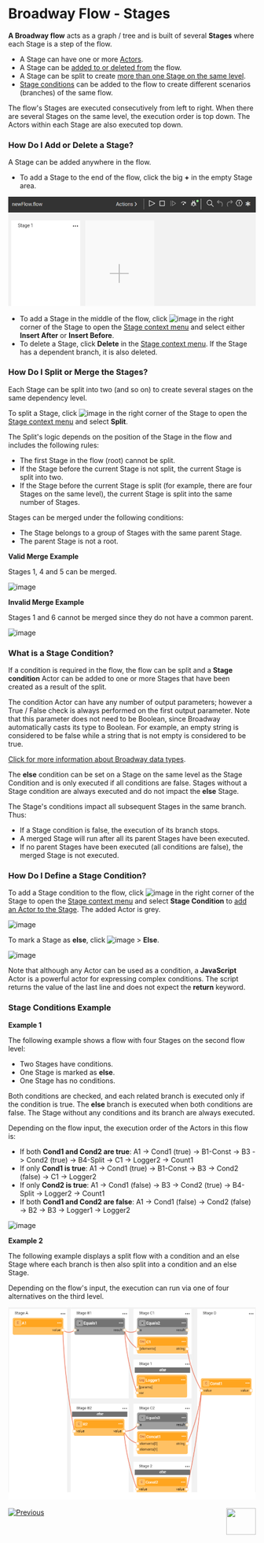 # Broadway Flow - Stages

**A Broadway flow** acts as a graph / tree and is built of several **Stages** where each Stage is a step of the flow.
- A Stage can have one or more [Actors](03_broadway_actor.md).
- A Stage can be [added to or deleted from](19_broadway_flow_stages.md#how-do-i-add-or-delete-a-stage) the flow.
- A Stage can be split to create [more than one Stage on the same level](19_broadway_flow_stages.md#how-do-i-split-or-merge-the-stages).
- [Stage conditions](19_broadway_flow_stages.md#what-is-a-stage-condition) can be added to the flow to create different scenarios (branches) of the same flow.  

The flow's Stages are executed consecutively from left to right. When there are several Stages on the same level, the execution order is top down. The Actors within each Stage are also executed top down.

### How Do I Add or Delete a Stage?

A Stage can be added anywhere in the flow.

- To add a Stage to the end of the flow, click the big **+** in the empty Stage area.

![Flow-Plus Icon](images/99_18_01_main_flow_area.PNG)
- To add a Stage in the middle of the flow, click ![image](images/99_19_dots.PNG) in the right corner of the Stage to open the [Stage context menu](18_broadway_flow_window.md#stage-context-menu) and select either **Insert After** or **Insert Before**.
- To delete a Stage, click **Delete** in the [Stage context menu](18_broadway_flow_window.md#stage-context-menu). If the Stage has a dependent branch, it is also deleted.

### How Do I Split or Merge the Stages?

Each Stage can be split into two (and so on) to create several stages on the same dependency level.

To split a Stage, click ![image](images/99_19_dots.PNG) in the right corner of the Stage to open the [Stage context menu](18_broadway_flow_window.md#stage-context-menu) and select  **Split**.

The Split's logic depends on the position of the Stage in the flow and includes the following rules:
- The first Stage in the flow (root) cannot be split.
- If the Stage before the current Stage is not split, the current Stage is split into two.
- If the Stage before the current Stage is split (for example, there are four Stages on the same level), the current Stage is split into the same number of Stages.

Stages can be merged under the following conditions:
- The Stage belongs to a group of Stages with the same parent Stage.
- The parent Stage is not a root.

**Valid Merge Example**

Stages 1, 4 and 5 can be merged.

![image](images/99_19_merge_example_1.PNG)

**Invalid Merge Example**

Stages 1 and 6 cannot be merged since they do not have a common parent.

![image](images/99_19_merge_example_2.PNG)

### What is a Stage Condition?

If a condition is required in the flow, the flow can be split and a **Stage condition** Actor can be added to one or more Stages that have been created as a result of the split.

The condition Actor can have any number of output parameters; however a True / False check is always performed on the first output parameter. Note that this parameter does not need to be Boolean, since Broadway automatically casts its type to Boolean. For example, an empty string is considered to be false while a string that is not empty is considered to be true.

[Click for more information about Broadway data types](05_data_types.md).

The **else** condition can be set on a Stage on the same level as the Stage Condition and is only executed if all conditions are false. Stages without a Stage condition are always executed and do not impact the **else** Stage.

The Stage's conditions impact all subsequent Stages in the same branch. Thus:
-  If a Stage condition is false, the execution of its branch stops.
-  A merged Stage will run after all its parent Stages have been executed.
-  If no parent Stages have been executed (all conditions are false), the merged Stage is not executed.

### How Do I Define a Stage Condition?

To add a Stage condition to the flow, click ![image](images/99_19_dots.PNG) in the right corner of the Stage to open the [Stage context menu](18_broadway_flow_window.md#stage-context-menu) and select **Stage Condition** to [add an Actor to the Stage](03_broadway_actor.md#how-do-i-add-actor-to-stage). The added Actor is grey.

![image](images/99_19_condition.PNG)

To mark a Stage as **else**, click ![image](images/99_19_dots.PNG) > **Else**.

![image](images/99_19_else.PNG)

Note that although any Actor can be used as a condition, a **JavaScript** Actor is a powerful actor for expressing complex conditions. The script returns the value of the last line and does not expect the **return** keyword.

### Stage Conditions Example

**Example 1**

The following example shows a flow with four Stages on the second flow level:
-  Two Stages have conditions.
-  One Stage is marked as **else**.
-  One Stage has no conditions.

Both conditions are checked, and each related branch is executed only if the condition is true. The **else** branch is executed when both conditions are false. The Stage without any conditions and its branch are always executed.

Depending on the flow input, the execution order of the Actors in this flow is:

- If both **Cond1 and Cond2 are true**: A1 -> Cond1 (true) -> B1-Const -> B3 -> Cond2 (true) -> B4-Split -> C1 -> Logger2 -> Count1
- If only **Cond1 is true**: A1 -> Cond1 (true) -> B1-Const -> B3 -> Cond2 (false) -> C1 -> Logger2
- If only **Cond2 is true**: A1 -> Cond1 (false) -> B3 -> Cond2 (true) -> B4-Split -> Logger2 -> Count1
- If both **Cond1 and Cond2 are false**: A1 -> Cond1 (false) -> Cond2 (false) -> B2 -> B3 -> Logger1 -> Logger2

![image](images/99_19_cond_example_1.PNG)

**Example 2**

The following example displays a split flow with a condition and an else Stage where each branch is then also split into a condition and an else Stage.

Depending on the flow's input, the execution can run via one of four alternatives on the third level.

![image](images/99_19_cond_example_2.png)



[![Previous](/articles/images/Previous.png)](18_broadway_flow_window.md)[<img align="right" width="60" height="54" src="/articles/images/Next.png">](21_iterations.md)
